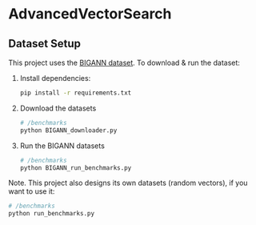 # AdvancedVectorSearch

## Dataset Setup

This project uses the [BIGANN dataset](http://corpus-texmex.irisa.fr/). To download & run the dataset:

1. Install dependencies:
   ```bash
   pip install -r requirements.txt
   ```

2. Download the datasets
   ```bash
   # /benchmarks
   python BIGANN_downloader.py
   ```
3. Run the BIGANN datasets
   ```bash
   # /benchmarks
   python BIGANN_run_benchmarks.py
   ```

Note. This project also designs its own datasets (random vectors), if you want to use it:
   ```bash
   # /benchmarks
   python run_benchmarks.py
   ```